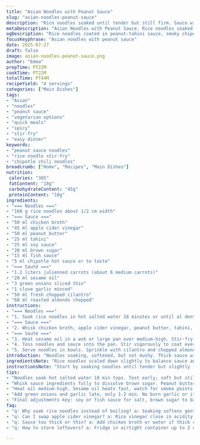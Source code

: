 ```yaml
---
title: "Asian Noodles with Peanut Sauce"
slug: "asian-noodles-peanut-sauce"
description: "Rice noodles soaked until tender but still firm. Sauce with chicken stock, apple cider vinegar replacing rice vinegar, peanut butter blended with tahini for depth, soy sauce, brown sugar, fish sauce, and a milder chili paste swap sambal for a smoky chipotle. Carrots julienned finely, quick sauté in sesame oil instead of peanut, scallions, garlic, fresh cilantro, topped with chopped roasted almonds instead of peanuts. Mix noodles in sauce and veggies, toss for full coating. Garnish with herbs and nuts. Cook and prep times adjusted around 20 minutes each."
metaDescription: "Asian Noodles with Peanut Sauce. Rice noodles soaked then tossed in a rich sauce with peanut butter, tahini, chipotle, and tangy apple cider vinegar. Quick veggie sauté."
ogDescription: "Rice noodles coated in peanut-tahini sauce, smoky chipotle heat, sautéed carrots, scallions, garlic. Crunchy almonds, fresh cilantro finish. Stir. Toss. Eat warm."
focusKeyphrase: "Asian noodles with peanut sauce"
date: 2025-07-27
draft: false
image: asian-noodles-peanut-sauce.png
author: "Emma"
prepTime: PT22M
cookTime: PT22M
totalTime: PT44M
recipeYield: "4 servings"
categories: ["Main Dishes"]
tags:
- "Asian"
- "noodles"
- "peanut sauce"
- "vegetarian options"
- "quick meals"
- "spicy"
- "stir-fry"
- "easy dinner"
keywords:
- "peanut sauce noodles"
- "rice noodle stir-fry"
- "chipotle chili noodles"
breadcrumb: ["Home", "Recipes", "Main Dishes"]
nutrition: 
 calories: "385"
 fatContent: "18g"
 carbohydrateContent: "45g"
 proteinContent: "10g"
ingredients:
- "=== Noodles ==="
- "160 g rice noodles about 1/2 cm width"
- "=== Sauce ==="
- "50 ml chicken broth"
- "45 ml apple cider vinegar"
- "50 ml peanut butter"
- "25 ml tahini"
- "25 ml soy sauce"
- "20 ml brown sugar"
- "15 ml fish sauce"
- "5 ml chipotle hot sauce or to taste"
- "=== Sauté ==="
- "1.2 liters julienned carrots (about 6 medium carrots)"
- "20 ml sesame oil"
- "3 green onions sliced thin"
- "1 clove garlic minced"
- "50 ml fresh chopped cilantro"
- "60 ml roasted almonds chopped"
instructions:
- "=== Noodles ==="
- "1. Soak rice noodles in hot salted water 18 minutes or until al dente. Drain well, rinse with cold water. Set aside."
- "=== Sauce ==="
- "2. Whisk chicken broth, apple cider vinegar, peanut butter, tahini, soy sauce, brown sugar, fish sauce, chipotle sauce in a bowl. Adjust sweetness or heat as needed."
- "=== Sauté ==="
- "3. Heat sesame oil in a wok or large pan over medium-high. Stir-fry carrots 5-6 minutes until just softened. Season with salt and pepper. Add green onions and garlic, cook 1-2 minutes until fragrant."
- "4. Toss noodles and sauce into the pan. Stir vigorously to coat everything evenly and warm through 4-5 minutes. Taste, adjust seasoning with more soy, fish sauce or chili."
- "5. Serve noodles in bowls. Sprinkle with cilantro and chopped almonds. Eat warm, mix toppings in."
introduction: "Noodles soaking, softened, but not mushy. Thick sauce with a twist — peanut butter plus tahini, hints smoky, earthy. Apple cider vinegar sharpness instead of plain rice vinegar to shake things up. Carrots julienned fine, quick stir-fry in sesame oil, nutty aroma fills the kitchen. A splash of chipotle hot sauce gives smoky fire, replaces typical sambal. Scallions and garlic, familiar scents. A handful almonds, roasted and chopped, crunch and surprise instead of peanuts. Tossed all with warmed noodles coated with rich sauce. Colors bright, texture mix. Fast to make, good to eat. Messy hands if you dive in. Garnish with fresh cilantro. Simple, layered, different."
ingredientsNote: "Rice noodles scaled down slightly to balance sauce and veggies better. Tahini added to peanut butter for creamy consistency and a nutty depth uncommon in traditional peanut sauces. Apple cider vinegar swaps the usual rice version to add a slightly sweet, fruity tang. Brown sugar replaces regular sugar, darker molasses notes. Chipotle hot sauce quiets but complicates the chili heat. Sesame oil swaps peanut oil to avoid too much peanut flavor and add aroma. Almonds roasted and chopped instead of peanuts for crunch and a milder nut variety. Carrots reduced to avoid overwhelming. Green onions bumped slightly for more bite. Garlic consistent, a single large clove minced fine."
instructionsNote: "Start by soaking noodles until tender but slightly firm; rinse and drain well — no soggy clumps. Sauce whisked in separate bowl to combine flavors thoroughly — sugar dissolves fully with whisking. Heat wok or pan to medium-high, add sesame oil so it ripples and smells toasted but not burnt. Carrots in first, stirred and cooked until just softened but retaining a bit of crunch. Think fresh, not limp. Season early. Then green onions and garlic hit the pan, fragrant and slightly tender. Noodles and sauce poured in last, mixed rapidly to incorporate, heat through, and coat noodles completely. Adjust heat, salt, or sweetness at this stage — taste testing crucial. Serve while warm. Finish with fresh coriander and chopped almonds for contrasting freshness and texture. Timing is key; overcooked carrots lose snap, noodles mushy. Short but precise steps mean easy execution but room to tweak flavors each time."
tips:
- "Noodles soak hot salted water 18 min tops. Test early; soft but still some bite. Drain well or noodles stick. Rinse cold after to stop cooking. Keep separate until sauce ready."
- "Whisk sauce ingredients fully to dissolve brown sugar. Peanut butter and tahini thick, blend smooth helps sauce coat noodles better. Adjust chipotle hot sauce little at a time. Taste after mixing."
- "Heat oil medium-high. Sesame oil heats fast, watch for smoke points. Carrots—thin julienne, quick stir-fry 5-6 min. Keep crunch, season salt, pepper early. Don’t overcook or limp happens."
- "Add green onions and garlic late, only 1-2 min. No burn garlic or it turns bitter. Stir fast. After veggies, add noodles and sauce. Toss vigorously 4-5 min. Sauce heats, thickens, clings to noodles."
- "Final adjustments key: soy or fish sauce for salt, brown sugar to balance acidity or heat. Fresh cilantro and chopped roasted almonds add fresh contrast and crunch. Add just before serving to keep texture."
faq:
- "q: Why soak rice noodles instead of boiling? a: Soaking softens gently avoid mush. Hot salted water speeds it but careful timing. Boiling risks limp or broken noodles if left too long. Rinsing cold after soaking stops cooking instantly."
- "q: Can I swap apple cider vinegar? a: Rice vinegar close in acidity but less sweet. White vinegar too harsh. Apple cider vinegar adds fruity tang. Use less if too strong. Alternatives: lime juice, mild citrus tips but changes flavor balance."
- "q: Sauce too thick or thin? a: Add chicken broth or water if thick clumps sauce. Thin sauces coat less, noodles dry. Thin more by increments, stir well. Thick cool sauce can separate, warm it gently to re-emulsify."
- "q: How to store leftovers? a: Fridge in airtight container up to 2 days. Noodles absorb sauce over time, get dense. Reheat gently pan or microwave. Add splash broth or water to loosen. Best fresh but doable storage."

---
```

